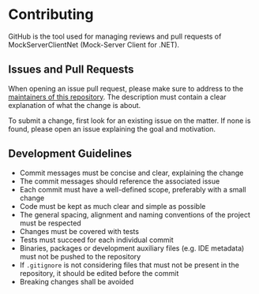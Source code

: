 # Contributing

GitHub is the tool used for managing reviews and pull requests of MockServerClientNet (Mock-Server Client for .NET).

## Issues and Pull Requests

When opening an issue pull request, please make sure to address to the [maintainers of this repository](MAINTAINERS.md). The description must contain a clear explanation of what the change is about.

To submit a change, first look for an existing issue on the matter. If none is found, please open an issue explaining the goal and motivation.

## Development Guidelines

- Commit messages must be concise and clear, explaining the change
- The commit messages should reference the associated issue
- Each commit must have a well-defined scope, preferably with a small change
- Code must be kept as much clear and simple as possible
- The general spacing, alignment and naming conventions of the project must be respected
- Changes must be covered with tests
- Tests must succeed for each individual commit
- Binaries, packages or development auxiliary files (e.g. IDE metadata) must not be pushed to the repository
- If `.gitignore` is not considering files that must not be present in the repository, it should be edited before the commit
- Breaking changes shall be avoided
